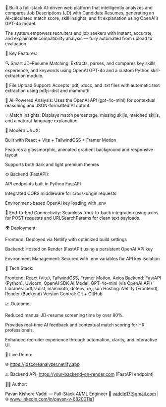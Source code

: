 🚀 Built a full-stack AI-driven web platform that intelligently analyzes and compares Job Descriptions (JD) with Candidate Resumes, generating an AI-calculated match score, skill insights, and fit explanation using OpenAI’s GPT-4o model.

The system empowers recruiters and job seekers with instant, accurate, and explainable compatibility analysis — fully automated from upload to evaluation.

🧠 Key Features:

🔍 Smart JD–Resume Matching: Extracts, parses, and compares key skills, experience, and keywords using OpenAI GPT-4o and a custom Python skill-extraction module.

📂 File Upload Support: Accepts .pdf, .docx, and .txt files with automatic text extraction using pdfjs-dist and mammoth.

🤖 AI-Powered Analysis: Uses the OpenAI API (gpt-4o-mini) for contextual reasoning and JSON-formatted AI output.

💡 Match Insights: Displays match percentage, missing skills, matched skills, and a natural-language explanation.

🎨 Modern UI/UX:

Built with React + Vite + TailwindCSS + Framer Motion

Features a glassmorphic, animated gradient background and responsive layout

Supports both dark and light premium themes

⚙️ Backend (FastAPI):

API endpoints built in Python FastAPI

Integrated CORS middleware for cross-origin requests

Environment-based OpenAI key loading with .env

🔗 End-to-End Connectivity: Seamless front-to-back integration using axios for POST requests and URLSearchParams for clean text payloads.

🌍 Deployment:

Frontend: Deployed via Netlify with optimized build settings

Backend: Hosted on Render (FastAPI) using a persistent OpenAI API key

Environment Management: Secured with .env variables for API key isolation

🧩 Tech Stack:

Frontend: React (Vite), TailwindCSS, Framer Motion, Axios
Backend: FastAPI (Python), Uvicorn, OpenAI SDK
AI Model: GPT-4o-mini (via OpenAI API)
Libraries: pdfjs-dist, mammoth, dotenv, re, json
Hosting: Netlify (Frontend), Render (Backend)
Version Control: Git + GitHub

📈 Outcome:

Reduced manual JD-resume screening time by over 80%.

Provides real-time AI feedback and contextual match scoring for HR professionals.

Enhanced recruiter experience through automation, clarity, and interactive UI.

🔗 Live Demo:

🌐 https://jdscoreanalyzer.netlify.app

🔙 Backend API: https://your-backend-on-render.com
 (FastAPI endpoint)

👨‍💻 Author:

Pavan Kishore Vaddi — Full-Stack AI/ML Engineer
📧 vaddip17@gmail.com
 | 🌐 www.linkedin.com/in/pavan-v-6820011a1
